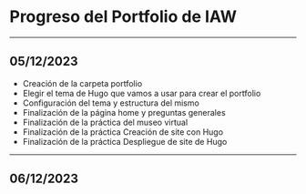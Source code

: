 # Progreso del Portfolio de IAW
---
## 05/12/2023
 - Creación de la carpeta portfolio
 - Elegir el tema de Hugo que vamos a usar para crear el portfolio
 - Configuración del tema y estructura del mismo
 - Finalización de la página home y preguntas generales
 - Finalización de la práctica del museo virtual
 - Finalización de la práctica Creación de site con Hugo
 - Finalización de la práctica Despliegue de site de Hugo

 ---
## 06/12/2023
